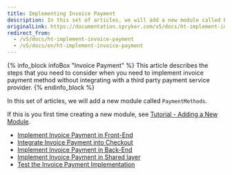 ```yaml
---
title: Implementing Invoice Payment
description: In this set of articles, we will add a new module called PaymentMethods.
originalLink: https://documentation.spryker.com/v5/docs/ht-implement-invoice-payment
redirect_from:
  - /v5/docs/ht-implement-invoice-payment
  - /v5/docs/en/ht-implement-invoice-payment
---
```


{% info_block infoBox "Invoice Payment" %}
This article describes the steps that you need to consider when you need to implement invoice payment method without integrating with a third party payment service provider.
{% endinfo_block %}

In this set of articles, we will add a new module called `PaymentMethods`.

If this is you first time creating a new module, see [Tutorial - Adding a New Module](https://documentation.spryker.com/docs/en/t-add-new-bundle).

* [Implement Invoice Payment in Front-End](https://documentation.spryker.com/docs/en/ht-invoice-payment-fe)
* [Integrate Invoice Payment into Checkout](https://documentation.spryker.com/docs/en/ht-invoice-payment-checkout)
* [Implement Invoice Payment in Back-End](https://documentation.spryker.com/docs/en/ht-invoice-payment-be)
* [Implement Invoice Payment in Shared layer](https://documentation.spryker.com/docs/en/ht-invoice-payment-fe-be-shared)
* [Test the Invoice Payment Implementation](https://documentation.spryker.com/docs/en/ht-invoice-payment-test)
